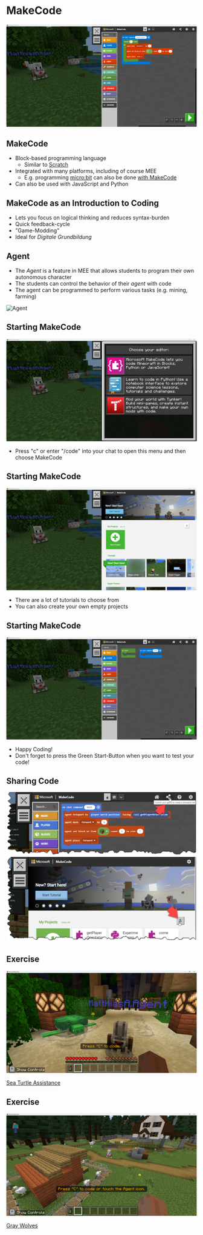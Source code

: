 # MakeCode

![MakeCode GIF](images/0080-makecode-whatis.png)  <!-- .element: class="hero"-->


## MakeCode

* Block-based programming language <!-- .element: class="fragment" -->
  * Similar to [Scratch](https://scratch.mit.edu)
* Integrated with many platforms, including of course MEE <!-- .element: class="fragment" -->
  * E.g. programming [micro:bit](https://microbit.org/) can also be done [with MakeCode](https://makecode.microbit.org/)
* Can also be used with JavaScript and Python <!-- .element: class="fragment" -->


## MakeCode as an Introduction to Coding

* Lets you focus on logical thinking and reduces syntax-burden <!-- .element: class="fragment" -->
* Quick feedback-cycle <!-- .element: class="fragment" -->
* "Game-Modding" <!-- .element: class="fragment" -->
* Ideal <!-- .element: class="fragment" --> for *Digitale Grundbildung*


## Agent

<div class="container" data-markdown><div class="col" data-markdown>

* The <!-- .element: class="fragment"--> *Agent* is a feature in MEE that allows students to program their own autonomous character
* The <!-- .element: class="fragment"--> students can control the behavior of their *agent* with code
* The <!-- .element: class="fragment"--> agent can be programmed to perform various tasks (e.g. mining, farming)

</div><div class="col" data-markdown>

![Agent](https://pxt.azureedge.net/blob/bd7e11a74b07cae9f02f3ee0d2998ecf3c2884e8/static/tutorials/agent-moves.gif)  <!-- .element: class="main-img"-->

</div></div>


## Starting MakeCode

![Code chooser](images/0080-makecode-codebuilderselect.png) <!-- .element: class="hero"-->

* Press "c" or enter "/code" into your chat to open this menu and then choose MakeCode


## Starting MakeCode

![Code chooser](images/0080-makecode-emptymakecode.png)  <!-- .element: class="hero"-->

* There are a lot of tutorials to choose from
* You can also create your own empty projects


## Starting MakeCode

![Code chooser](images/0080-makecode-emptyproject.png)  <!-- .element: class="hero"-->

* Happy Coding!
* Don't forget to press the Green Start-Button when you want to test your code!


## Sharing Code

![Share Code](images/0080-makecode-share.png) <!-- .element height="60%" width="60%" -->
![Import Code](images/0080-makecode-import.png) <!-- .element height="60%" width="60%" -->


## Exercise

![Sea Turtle Assistance](images/0080-makecode-seaturtles.png) <!-- .element: class="hero"-->

[Sea Turtle Assistance](https://education.minecraft.net/en-us/lessons/sea-turtle-assistance)


## Exercise

![Gray Wolves](images/0080-makecode-graywolves.png) <!-- .element: class="hero"-->

[Gray Wolves](https://education.minecraft.net/en-us/lessons/gray-wolves)

